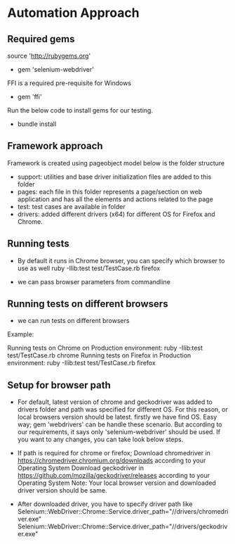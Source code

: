 
# Automation Approach

## Required gems 

source 'http://rubygems.org'

* gem 'selenium-webdriver'

FFI is a required pre-requisite for Windows
* gem 'ffi'

Run the below code to install gems for our testing.
* bundle install

## Framework approach

Framework is created using pageobject model below is the folder structure

* support: utilities and base driver initialization files are added to this folder
* pages: each file in this folder represents a page/section on web application and has all the elements and actions related to the page
* test: test cases are available in folder 
* drivers: added different drivers (x64) for different OS for Firefox and Chrome.

## Running tests

* By default it runs in Chrome browser, you can specify which browser to use as well
    ruby -Ilib:test test/TestCase.rb firefox

* we can pass browser parameters from commandline

## Running tests on different browsers

* we can run tests on different browsers

Example:
 
 Running tests on Chrome on Production environment:  ruby -Ilib:test test/TestCase.rb chrome
 Running tests on Firefox in Production environment: ruby -Ilib:test test/TestCase.rb firefox

## Setup for browser path
* For default, latest version of chrome and geckodriver was added to drivers folder and path was specified for different
  OS. For this reason, or local browsers version should be latest. firstly we have find OS. Easy way; gem 'webdrivers' can be handle these scenario. But according to
  our requirements, it says only 'selenium-webdriver' should be used. If you want to any changes, you can take look below steps.


* If path is required for chrome or firefox;
  Download chromedriver in https://chromedriver.chromium.org/downloads according to your Operating System
  Download geckodriver in https://github.com/mozilla/geckodriver/releases according to your Operating System
  Note: Your local browser version and downloaded driver version should be same.


* After downloaded driver, you have to specify driver path like
  Selenium::WebDriver::Chrome::Service.driver_path="//drivers/chromedriver.exe"
  Selenium::WebDriver::Chrome::Service.driver_path="//drivers/geckodriver.exe"
 

